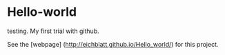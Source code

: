 # Hello-world
testing. My first trial with github.

See the [webpage] (http://eichblatt.github.io/Hello_world/) for this project.
